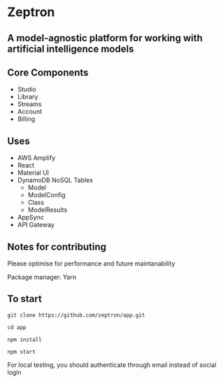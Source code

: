 # Zeptron 

## A model-agnostic platform for working with artificial intelligence models

## Core Components 

- Studio
- Library 
- Streams
- Account
- Billing

 ## Uses

 - AWS Amplify
 - React 
 - Material UI
 - DynamoDB NoSQL Tables
    - Model
    - ModelConfig
    - Class
    - ModelResults
 - AppSync
 - API Gateway


 ## Notes for contributing

Please optimise for performance and future maintanability

Package manager: Yarn

## To start

`git clone https://github.com/zeptron/app.git`

`cd app`

`npm install`

`npm start`


For local testing, you should authenticate through email instead of social login

